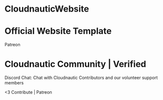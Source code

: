 # CloudnauticWebsite
# Official Website Template

Patreon
# Cloudnautic Community | Verified
Discord Chat: Chat with Cloudnautic Contributors and our volunteer support members


<3 Contribute | Patreon

